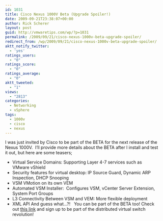 ```yaml
---
id: 1031
title: Cisco Nexus 1000V Beta (Upgrade Spoiler!)
date: 2009-09-21T23:38:07+00:00
author: Rick Scherer
layout: post
guid: http://vmwaretips.com/wp/?p=1031
permalink: /2009/09/21/cisco-nexus-1000v-beta-upgrade-spoiler/
redirect_from: /wp/2009/09/21/cisco-nexus-1000v-beta-upgrade-spoiler/
aktt_notify_twitter:
  - 'yes'
ratings_users:
  - "0"
ratings_score:
  - "0"
ratings_average:
  - "0"
aktt_tweeted:
  - "1"
views:
  - "2813"
categories:
  - Networking
  - vSphere
tags:
  - 1000v
  - cisco
  - nexus
---
```

I was just invited by Cisco to be part of the BETA for the next release of the Nexus 1000V.  I&#8217;ll provide more details about the BETA after I install and test it out, but here are some teasers;

  * Virtual Service Domains: Supporting Layer 4-7 services such as VMware vShield
  * Security features for virtual desktop: IP Source Guard, Dynamic ARP Inspection, DHCP Snooping
  * VSM VMotion on its own VEM
  * Automated VSM Installer:  Configures VSM, vCenter Server Extension, System Port Groups
  * L3 Connectivity Between VSM and VEM: More flexible deployment
  * XML API
And guess what&#8230;?!   You can be part of the BETA too! Check out <a href="https://www.myciscocommunity.com/docs/DOC-9459" target="_blank">this link</a> and sign up to be part of the distributed virtual switch revolution!